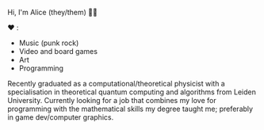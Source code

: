 Hi, I'm Alice (they/them) :rainbow_flag:

:heart: :
- Music (punk rock)
- Video and board games
- Art
- Programming
 
Recently graduated as a computational/theoretical physicist with a specialisation 
in theoretical quantum computing and algorithms from Leiden University. Currently looking for a job that combines my love for programming with the mathematical skills my
degree taught me; preferably in game dev/computer graphics.

